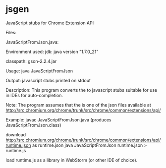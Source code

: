 jsgen
=====

JavaScript stubs for Chrome Extension API

Files:

JavaScriptFromJson.java:

Environment used:
jdk:
java version "1.7.0_21"

classpath:
gson-2.2.4.jar

Usage:
java JavaScriptFromJson <json-file>

Output:
javascript stubs printed on stdout

Description:
This program converts the <json-file> to javascript stubs suitable for use in IDEs for auto-completion.
 
Note:
The program assumes that the <json-file> is one of the json files available at http://src.chromium.org/chrome/trunk/src/chrome/common/extensions/api/

Example:
javac JavaScriptFromJson.java
(produces JavaScriptFromJson.class)

download http://src.chromium.org/chrome/trunk/src/chrome/common/extensions/api/runtime.json as runtime.json
java JavaScriptFromJson runtime.json > runtime.js

load runtime.js as a library in WebStorm (or other IDE of choice).

